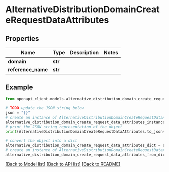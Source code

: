 # AlternativeDistributionDomainCreateRequestDataAttributes


## Properties

Name | Type | Description | Notes
------------ | ------------- | ------------- | -------------
**domain** | **str** |  | 
**reference_name** | **str** |  | 

## Example

```python
from openapi_client.models.alternative_distribution_domain_create_request_data_attributes import AlternativeDistributionDomainCreateRequestDataAttributes

# TODO update the JSON string below
json = "{}"
# create an instance of AlternativeDistributionDomainCreateRequestDataAttributes from a JSON string
alternative_distribution_domain_create_request_data_attributes_instance = AlternativeDistributionDomainCreateRequestDataAttributes.from_json(json)
# print the JSON string representation of the object
print(AlternativeDistributionDomainCreateRequestDataAttributes.to_json())

# convert the object into a dict
alternative_distribution_domain_create_request_data_attributes_dict = alternative_distribution_domain_create_request_data_attributes_instance.to_dict()
# create an instance of AlternativeDistributionDomainCreateRequestDataAttributes from a dict
alternative_distribution_domain_create_request_data_attributes_from_dict = AlternativeDistributionDomainCreateRequestDataAttributes.from_dict(alternative_distribution_domain_create_request_data_attributes_dict)
```
[[Back to Model list]](../README.md#documentation-for-models) [[Back to API list]](../README.md#documentation-for-api-endpoints) [[Back to README]](../README.md)



